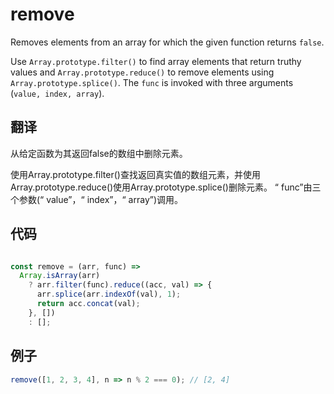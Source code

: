 # remove

Removes elements from an array for which the given function returns `false`.

Use `Array.prototype.filter()` to find array elements that return truthy values and `Array.prototype.reduce()` to remove elements using `Array.prototype.splice()`.
The `func` is invoked with three arguments (`value, index, array`).

## 翻译

从给定函数为其返回false的数组中删除元素。

使用Array.prototype.filter()查找返回真实值的数组元素，并使用Array.prototype.reduce()使用Array.prototype.splice()删除元素。
“ func”由三个参数(“ value”，“ index”，“ array”)调用。

## 代码

```js

const remove = (arr, func) =>
  Array.isArray(arr)
    ? arr.filter(func).reduce((acc, val) => {
      arr.splice(arr.indexOf(val), 1);
      return acc.concat(val);
    }, [])
    : [];
```

## 例子

```js
remove([1, 2, 3, 4], n => n % 2 === 0); // [2, 4]
```
